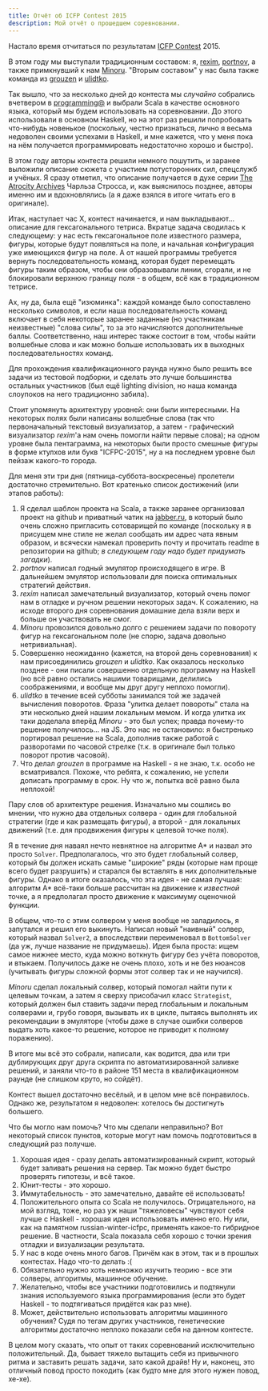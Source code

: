 ```yaml
---
title: Отчёт об ICFP Contest 2015
description: Мой отчёт о прошедшем соревновании.
---
```


Настало время отчитаться по результатам [ICFP Contest][icfp-contest] 2015.

В этом году мы выступали традиционным составом: я, [rexim][], [portnov][], а
также примкнувший к нам [Minoru][minoru]. "Вторым составом" у нас была также
команда из [grouzen][] и [ulidtko][].

Так вышло, что за несколько дней до контеста мы _случайно_ собрались вчетвером в
[programming@][programming] и выбрали Scala в качестве основного языка, который
мы будем использовать на соревновании. До этого использовали в основном Haskell,
но на этот раз решили попробовать что-нибудь новенькое (поскольку, честно
признаться, лично я весьма недоволен своими успехами в Haskell, и мне кажется,
что у меня пока на нём получается программировать недостаточно хорошо и быстро).

В этом году авторы контеста решили немного пошутить, и заранее выложили описание
сюжета с участием потусторонних сил, спецслужб и учёных. Я сразу отметил, что
описание получается в духе серии [The Atrocity Archives][atrocity-archives]
Чарльза Стросса, и, как выяснилось позднее, авторы именно им и вдохновлялись (а
я даже взялся в итоге читать его в оригинале).

Итак, наступает час X, контест начинается, и нам выкладывают... описание для
гексагонального тетриса. Вкратце задача сводилась к следующему: у нас есть
гексагональное поле известного размера, фигуры, которые будут появляться на
поле, и начальная конфигурация уже имеющихся фигур на поле. А от нашей программы
требуется вернуть последовательность команд, которая будет перемещать фигуры
таким образом, чтобы они образовывали линии, сгорали, и не блокировали верхнюю
границу поля - в общем, всё как в традиционном тетрисе.

Ах, ну да, была ещё "изюминка": каждой команде было сопоставлено несколько
символов, и если наша последовательность команд включает в себя некоторые
заранее заданные (но участникам неизвестные) "слова силы", то за это начисляются
дополнительные баллы. Соответственно, наш интерес также состоит в том, чтобы
найти волшебные слова и как можно больше использовать их в выходных
последовательностях команд.

Для прохождения квалификационного раунда нужно было решить все задачи из
тестовой подборки, и сделать это лучше большинства остальных участников (был ещё
lighting division, но наша команда слоупоков на него традиционно забила).

Стоит упомянуть архитектуру уровней: они были интересными. На некоторых полях
были написаны волшебные слова (так что первоначальный текстовый визуализатор, а
затем - графический визуализатор _rexim_'а нам очень помогли найти первые
слова); на одном уровне была пентаграмма, на некоторых были просто смешные
фигуры в форме ктулхов или букв "ICFPC-2015", ну а на последнем уровне был
пейзаж какого-то города.

Для меня эти три дня (пятница-суббота-воскресенье) пролетели достаточно
стремительно. Вот кратенько список достижений (или этапов работы):
1.  Я сделал шаблон проекта на Scala, а также заранее организовал проект на
    github и приватный чатик на [jabber.ru][], в который было очень сложно
    пригласить сотоварищей по команде (поскольку я в присущем мне стиле не
    желал сообщать им адрес чата явным образом, и всячески намекал проверить
    почту и прочитать readme в репозитории на github; _в следующем году надо
    будет придумать загадки_).
2.  _portnov_ написал годный эмулятор происходящего в игре. В дальнейшем
    эмулятор использовали для поиска оптимальных стратегий действия.
3.  _rexim_ написал замечательный визуализатор, который очень помог нам в
    отладке и ручном решении некоторых задач. К сожалению, на исходе второго дня
    соревнования домашние дела взяли верх и больше он участвовать не смог.
4.  _Minoru_ провозился довольно долго с решением задачи по повороту фигур на
    гексагональном поле (не спорю, задача довольно нетривиальная).
5.  Совершенно неожиданно (кажется, на второй день соревнования) к нам
    присоединились _grouzen_ и _ulidtko_. Как оказалось несколько позднее - они
    писали совершенно отдельную программу на Haskell (но всё равно остались
    нашими товарищами, делились соображениями, и вообще мы друг другу неплохо
    помогли).
6.  _ulidtko_ в течение всей субботы занимался той же задачей вычисления
    поворотов. Фраза "улитка делает повороты" стала на эти несколько дней нашим
    локальным мемом. И когда улитка их таки доделала вперёд _Minoru_ - это был
    успех; правда почему-то решение получилось... на JS. Это нас не остановило:
    я быстренько портировал решение на Scala, дополнив также работой с
    разворотами по часовой стрелке (т.к. в оригинале был только поворот против
    часовой).
7.  Что делал _grouzen_ в программе на Haskell - я не знаю, т.к. особо не
    всматривался. Похоже, что ребята, к сожалению, не успели дописать программу
    в срок. Ну что ж, попытка всё равно была неплохой!

Пару слов об архитектуре решения. Изначально мы сошлись во мнении, что нужно два
отдельных солвера - один для глобальной стратегии (где и как размещать фигуры),
а второй - для локальных движений (т.е. для продвижения фигуры к целевой точке
поля).

Я в течение дня наваял нечто невнятное на алгоритме A* и назвал это просто
`Solver`. Предполагалось, что это будет глобальный солвер, который бы должен
искать самые "широкие" ряды (которые нам проще всего будет разрушить) и старался
бы вставлять в них дополнительные фигуры. Однако в итоге оказалось, что эта
идея - не самая лучшая: алгоритм A* всё-таки больше рассчитан на движение к
_известной_ точке, а я предполагал просто движение к максимуму оценочной
функции.

В общем, что-то с этим солвером у меня вообще не заладилось, я
запутался и решил его выкинуть. Написал новый "наивный" солвер, который назвал
`Solver2`, а впоследствии переименовал в `BottomSolver` (да уж, лучше название
не придумаешь). Идея была проста: ищем самое нижнее место, куда можно воткнуть
фигуру без учёта поворотов, и втыкаем. Получилось даже не очень плохо, хоть и
не без нюансов (учитывать фигуры сложной формы этот солвер так и не научился).

_Minoru_ сделал локальный солвер, который помогал найти пути к целевым точкам,
а затем я сверху присобачил класс `Strategist`, который должен был ставить
задачи перед глобальным и локальным солверами и, грубо говоря, вызывать их в
цикле, пытаясь выполнять их рекомендации в эмуляторе (чтобы даже в случае
ошибки солверов выдать хоть какое-то решение, которое не приводит к полному
поражению).

В итоге мы всё это собрали, написали, как водится, два или три дублирующих друг
друга скрипта по автоматизированной заливке решений, и заняли что-то в районе
151 места в квалификационном раунде (не слишком круто, но сойдёт).

Контест вышел достаточно весёлый, и в целом мне всё понравилось. Однако же,
результатом я недоволен: хотелось бы достигнуть большего.

Что бы могло нам помочь? Что мы сделали неправильно? Вот некоторый список
пунктов, которые могут нам помочь подготовиться в следующий раз получше.

1.  Хорошая идея - сразу делать автоматизированный скрипт, который будет
    заливать решения на сервер. Так можно будет быстро проверять гипотезы, и всё
    такое.
2.  Юнит-тесты - это хорошо.
3.  Иммутабельность - это замечательно, давайте её использовать!
4.  Положительного опыта со Scala не получилось. Отрицательного, на мой взгляд,
    тоже, но раз уж наши "тяжеловесы" чувствуют себя лучше с Haskell - хорошая
    идея использовать именно его. Ну или, как на памятном russian-winter-icfpc,
    применять какое-то гибридное решение. В частности, Scala показала себя
    хорошо с точки зрения отладки и визуализации результата.
5.  У нас в коде очень много багов. Причём как в этом, так и в прошлых
    контестах. Надо что-то делать :(
6.  Обязательно нужно хоть немножко изучить теорию - все эти солверы, алгоритмы,
    машинное обучение.
7.  Желательно, чтобы все участники подготовились и подтянули знания
    используемого языка программирования (если это будет Haskell - то
    подтягиваться придётся как раз мне).
8.  Может, действительно использовать алгоритмы машинного обучения? Судя по
    тегам других участников, генетические алгоритмы достаточно неплохо показали
    себя на данном контесте.

В целом могу сказать, что опыт от таких соревнований исключительно
положительный. Да, бывает тяжело вытащить себя из привычного ритма и заставить
решать задачи, зато какой драйв! Ну и, наконец, это отличный повод просто
покодить (как будто мне для этого нужен повод, хе-хе).

[atrocity-archives]: https://en.wikipedia.org/wiki/The_Atrocity_Archives
[grouzen]: https://github.com/grouzen
[icfp-contest]: https://ru.wikipedia.org/wiki/ICFP_Programming_Contest
[jabber.ru]: http://www.jabber.ru
[minoru]: https://github.com/Minoru
[portnov]: https://github.com/portnov
[programming]: xmpp:programming@conference.jabber.ru?join
[rexim]: https://github.com/rexim
[ulidtko]: https://github.com/ulidtko
